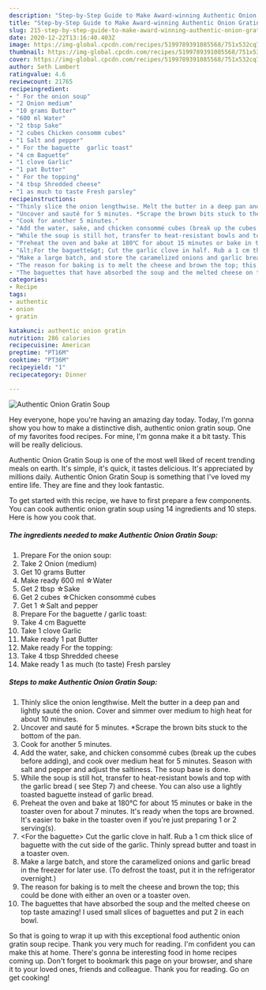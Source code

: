 ```yaml
---
description: "Step-by-Step Guide to Make Award-winning Authentic Onion Gratin Soup"
title: "Step-by-Step Guide to Make Award-winning Authentic Onion Gratin Soup"
slug: 215-step-by-step-guide-to-make-award-winning-authentic-onion-gratin-soup
date: 2020-12-22T13:16:40.403Z
image: https://img-global.cpcdn.com/recipes/5199789391085568/751x532cq70/authentic-onion-gratin-soup-recipe-main-photo.jpg
thumbnail: https://img-global.cpcdn.com/recipes/5199789391085568/751x532cq70/authentic-onion-gratin-soup-recipe-main-photo.jpg
cover: https://img-global.cpcdn.com/recipes/5199789391085568/751x532cq70/authentic-onion-gratin-soup-recipe-main-photo.jpg
author: Seth Lambert
ratingvalue: 4.6
reviewcount: 21765
recipeingredient:
- " For the onion soup"
- "2 Onion medium"
- "10 grams Butter"
- "600 ml Water"
- "2 tbsp Sake"
- "2 cubes Chicken consomm cubes"
- "1 Salt and pepper"
- " For the baguette  garlic toast"
- "4 cm Baguette"
- "1 clove Garlic"
- "1 pat Butter"
- " For the topping"
- "4 tbsp Shredded cheese"
- "1 as much to taste Fresh parsley"
recipeinstructions:
- "Thinly slice the onion lengthwise. Melt the butter in a deep pan and lightly sauté the onion. Cover and simmer over medium to high heat for about 10 minutes."
- "Uncover and sauté for 5 minutes. *Scrape the brown bits stuck to the bottom of the pan."
- "Cook for another 5 minutes."
- "Add the water, sake, and chicken consommé cubes (break up the cubes before adding), and cook over medium heat for 5 minutes. Season with salt and pepper and adjust the saltiness. The soup base is done."
- "While the soup is still hot, transfer to heat-resistant bowls and top with the garlic bread ( see Step 7) and cheese. You can also use a lightly toasted baguette instead of garlic bread."
- "Preheat the oven and bake at 180℃ for about 15 minutes or bake in the toaster oven for about 7 minutes. It&#39;s ready when the tops are browned. It&#39;s easier to bake in the toaster oven if you&#39;re just preparing 1 or 2 serving(s)."
- "&lt;For the baguette&gt; Cut the garlic clove in half. Rub a 1 cm thick slice of baguette with the cut side of the garlic. Thinly spread butter and toast in a toaster oven."
- "Make a large batch, and store the caramelized onions and garlic bread in the freezer for later use. (To defrost the toast, put it in the refrigerator overnight.)"
- "The reason for baking is to melt the cheese and brown the top; this could be done with either an oven or a toaster oven."
- "The baguettes that have absorbed the soup and the melted cheese on top taste amazing! I used small slices of baguettes and put 2 in each bowl."
categories:
- Recipe
tags:
- authentic
- onion
- gratin

katakunci: authentic onion gratin 
nutrition: 286 calories
recipecuisine: American
preptime: "PT16M"
cooktime: "PT36M"
recipeyield: "1"
recipecategory: Dinner

---
```



![Authentic Onion Gratin Soup](https://img-global.cpcdn.com/recipes/5199789391085568/751x532cq70/authentic-onion-gratin-soup-recipe-main-photo.jpg)

Hey everyone, hope you're having an amazing day today. Today, I'm gonna show you how to make a distinctive dish, authentic onion gratin soup. One of my favorites food recipes. For mine, I'm gonna make it a bit tasty. This will be really delicious.



Authentic Onion Gratin Soup is one of the most well liked of recent trending meals on earth. It's simple, it's quick, it tastes delicious. It's appreciated by millions daily. Authentic Onion Gratin Soup is something that I've loved my entire life. They are fine and they look fantastic.


To get started with this recipe, we have to first prepare a few components. You can cook authentic onion gratin soup using 14 ingredients and 10 steps. Here is how you cook that.

<!--inarticleads1-->

##### The ingredients needed to make Authentic Onion Gratin Soup:

1. Prepare  For the onion soup:
1. Take 2 Onion (medium)
1. Get 10 grams Butter
1. Make ready 600 ml ☆Water
1. Get 2 tbsp ☆Sake
1. Get 2 cubes ☆Chicken consommé cubes
1. Get 1 ☆Salt and pepper
1. Prepare  For the baguette / garlic toast:
1. Take 4 cm Baguette
1. Take 1 clove Garlic
1. Make ready 1 pat Butter
1. Make ready  For the topping:
1. Take 4 tbsp Shredded cheese
1. Make ready 1 as much (to taste) Fresh parsley




<!--inarticleads2-->

##### Steps to make Authentic Onion Gratin Soup:

1. Thinly slice the onion lengthwise. Melt the butter in a deep pan and lightly sauté the onion. Cover and simmer over medium to high heat for about 10 minutes.
1. Uncover and sauté for 5 minutes. *Scrape the brown bits stuck to the bottom of the pan.
1. Cook for another 5 minutes.
1. Add the water, sake, and chicken consommé cubes (break up the cubes before adding), and cook over medium heat for 5 minutes. Season with salt and pepper and adjust the saltiness. The soup base is done.
1. While the soup is still hot, transfer to heat-resistant bowls and top with the garlic bread ( see Step 7) and cheese. You can also use a lightly toasted baguette instead of garlic bread.
1. Preheat the oven and bake at 180℃ for about 15 minutes or bake in the toaster oven for about 7 minutes. It&#39;s ready when the tops are browned. It&#39;s easier to bake in the toaster oven if you&#39;re just preparing 1 or 2 serving(s).
1. &lt;For the baguette&gt; Cut the garlic clove in half. Rub a 1 cm thick slice of baguette with the cut side of the garlic. Thinly spread butter and toast in a toaster oven.
1. Make a large batch, and store the caramelized onions and garlic bread in the freezer for later use. (To defrost the toast, put it in the refrigerator overnight.)
1. The reason for baking is to melt the cheese and brown the top; this could be done with either an oven or a toaster oven.
1. The baguettes that have absorbed the soup and the melted cheese on top taste amazing! I used small slices of baguettes and put 2 in each bowl.




So that is going to wrap it up with this exceptional food authentic onion gratin soup recipe. Thank you very much for reading. I'm confident you can make this at home. There's gonna be interesting food in home recipes coming up. Don't forget to bookmark this page on your browser, and share it to your loved ones, friends and colleague. Thank you for reading. Go on get cooking!
